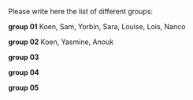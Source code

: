 Please write here the list of different groups:


**group 01**
Koen, Sam, Yorbin, Sara, Louise, Lois, Nanco 

**group 02**
Koen, Yasmine, Anouk


**group 03**


**group 04**


**group 05**
